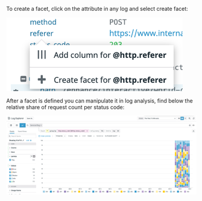 To create a facet, click on the attribute in any log and select create facet:

![create-facet](https://raw.githubusercontent.com/l0k0ms/workshops/master/log-workshop-4/images/create-facet.png)

After a facet is defined you can manipulate it in log analysis, find below the relative share of request count per status code:

![log-analysis](https://raw.githubusercontent.com/l0k0ms/workshops/master/log-workshop-4/images/log-analysis.png)

